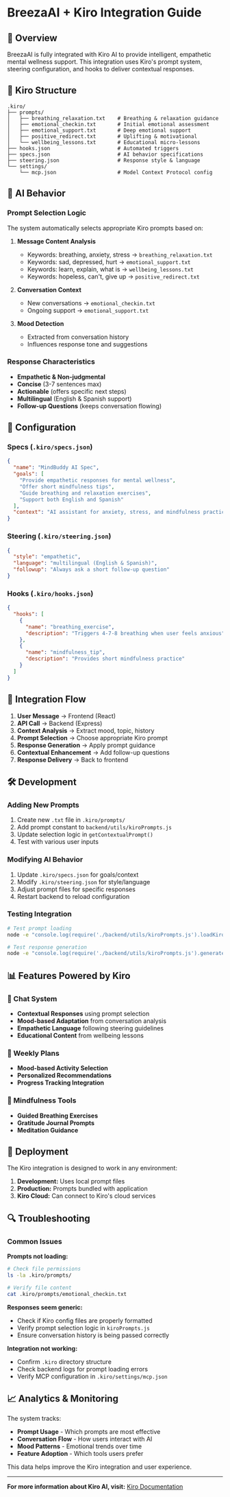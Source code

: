 # BreezaAI + Kiro Integration Guide

## 🎯 Overview

BreezaAI is fully integrated with Kiro AI to provide intelligent, empathetic mental wellness support. This integration uses Kiro's prompt system, steering configuration, and hooks to deliver contextual responses.

## 📁 Kiro Structure

```
.kiro/
├── prompts/
│   ├── breathing_relaxation.txt    # Breathing & relaxation guidance
│   ├── emotional_checkin.txt       # Initial emotional assessment
│   ├── emotional_support.txt       # Deep emotional support
│   ├── positive_redirect.txt       # Uplifting & motivational
│   └── wellbeing_lessons.txt       # Educational micro-lessons
├── hooks.json                      # Automated triggers
├── specs.json                      # AI behavior specifications
├── steering.json                   # Response style & language
└── settings/
    └── mcp.json                    # Model Context Protocol config
```

## 🤖 AI Behavior

### Prompt Selection Logic
The system automatically selects appropriate Kiro prompts based on:

1. **Message Content Analysis**
   - Keywords: breathing, anxiety, stress → `breathing_relaxation.txt`
   - Keywords: sad, depressed, hurt → `emotional_support.txt`
   - Keywords: learn, explain, what is → `wellbeing_lessons.txt`
   - Keywords: hopeless, can't, give up → `positive_redirect.txt`

2. **Conversation Context**
   - New conversations → `emotional_checkin.txt`
   - Ongoing support → `emotional_support.txt`

3. **Mood Detection**
   - Extracted from conversation history
   - Influences response tone and suggestions

### Response Characteristics
- **Empathetic & Non-judgmental**
- **Concise** (3-7 sentences max)
- **Actionable** (offers specific next steps)
- **Multilingual** (English & Spanish support)
- **Follow-up Questions** (keeps conversation flowing)

## 🔧 Configuration

### Specs (`.kiro/specs.json`)
```json
{
  "name": "MindBuddy AI Spec",
  "goals": [
    "Provide empathetic responses for mental wellness",
    "Offer short mindfulness tips",
    "Guide breathing and relaxation exercises",
    "Support both English and Spanish"
  ],
  "context": "AI assistant for anxiety, stress, and mindfulness practices"
}
```

### Steering (`.kiro/steering.json`)
```json
{
  "style": "empathetic",
  "language": "multilingual (English & Spanish)",
  "followup": "Always ask a short follow-up question"
}
```

### Hooks (`.kiro/hooks.json`)
```json
{
  "hooks": [
    {
      "name": "breathing_exercise",
      "description": "Triggers 4-7-8 breathing when user feels anxious"
    },
    {
      "name": "mindfulness_tip", 
      "description": "Provides short mindfulness practice"
    }
  ]
}
```

## 🔄 Integration Flow

1. **User Message** → Frontend (React)
2. **API Call** → Backend (Express)
3. **Context Analysis** → Extract mood, topic, history
4. **Prompt Selection** → Choose appropriate Kiro prompt
5. **Response Generation** → Apply prompt guidance
6. **Contextual Enhancement** → Add follow-up questions
7. **Response Delivery** → Back to frontend

## 🛠️ Development

### Adding New Prompts
1. Create new `.txt` file in `.kiro/prompts/`
2. Add prompt constant to `backend/utils/kiroPrompts.js`
3. Update selection logic in `getContextualPrompt()`
4. Test with various user inputs

### Modifying AI Behavior
1. Update `.kiro/specs.json` for goals/context
2. Modify `.kiro/steering.json` for style/language
3. Adjust prompt files for specific responses
4. Restart backend to reload configuration

### Testing Integration
```bash
# Test prompt loading
node -e "console.log(require('./backend/utils/kiroPrompts.js').loadKiroPrompt('emotional_checkin'))"

# Test response generation
node -e "console.log(require('./backend/utils/kiroPrompts.js').generateKiroResponse('I feel anxious', 'anxious', []))"
```

## 📊 Features Powered by Kiro

### 💬 Chat System
- **Contextual Responses** using prompt selection
- **Mood-based Adaptation** from conversation analysis
- **Empathetic Language** following steering guidelines
- **Educational Content** from wellbeing lessons

### 📅 Weekly Plans
- **Mood-based Activity Selection**
- **Personalized Recommendations**
- **Progress Tracking Integration**

### 🧘 Mindfulness Tools
- **Guided Breathing Exercises**
- **Gratitude Journal Prompts**
- **Meditation Guidance**

## 🚀 Deployment

The Kiro integration is designed to work in any environment:

1. **Development:** Uses local prompt files
2. **Production:** Prompts bundled with application
3. **Kiro Cloud:** Can connect to Kiro's cloud services

## 🔍 Troubleshooting

### Common Issues

**Prompts not loading:**
```bash
# Check file permissions
ls -la .kiro/prompts/

# Verify file content
cat .kiro/prompts/emotional_checkin.txt
```

**Responses seem generic:**
- Check if Kiro config files are properly formatted
- Verify prompt selection logic in `kiroPrompts.js`
- Ensure conversation history is being passed correctly

**Integration not working:**
- Confirm `.kiro` directory structure
- Check backend logs for prompt loading errors
- Verify MCP configuration in `.kiro/settings/mcp.json`

## 📈 Analytics & Monitoring

The system tracks:
- **Prompt Usage** - Which prompts are most effective
- **Conversation Flow** - How users interact with AI
- **Mood Patterns** - Emotional trends over time
- **Feature Adoption** - Which tools users prefer

This data helps improve the Kiro integration and user experience.

---

**For more information about Kiro AI, visit:** [Kiro Documentation](https://kiro.ai/docs)
